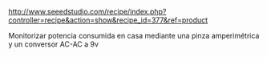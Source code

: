 http://www.seeedstudio.com/recipe/index.php?controller=recipe&action=show&recipe_id=377&ref=product

Monitorizar potencia consumida en casa mediante una pinza amperimétrica y un conversor AC-AC a 9v

